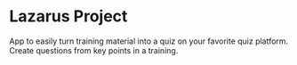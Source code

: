 # Lazarus Project
App to easily turn training material into a quiz on your favorite quiz platform.
Create questions from key points in a training.
